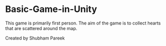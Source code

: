 # Basic-Game-in-Unity
This game is primarily first person. The aim of the game is to collect hearts that are scattered around the map.

Created by Shubham Pareek
